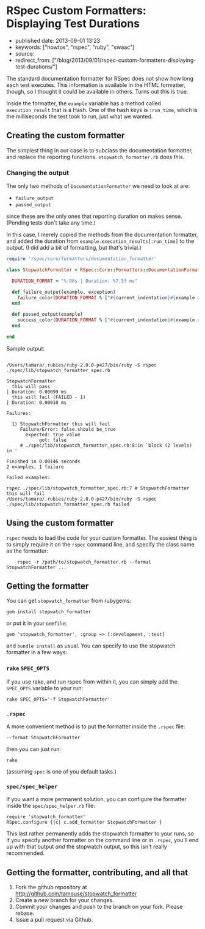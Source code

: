 # RSpec Custom Formatters: Displaying Test Durations

- published date: 2013-09-01 13:23
- keywords: ["howtos", "rspec", "ruby", "swaac"]
- source: 
- redirect_from: ["/blog/2013/09/01/rspec-custom-formatters-displaying-test-durations/"]


The standard documentation formatter for RSpec does not show how long
each test executes. This information is available in the HTML
formatter, though, so I thought it could be available in others. Turns
out this is true.

Inside the formatter, the `example` variable has a method called
`execution_result` that is a Hash. One of the hash keys is
`:run_time`, which is the milliseconds the test took to run, just what
we wanted.

## Creating the custom formatter

The simplest thing in our case is to subclass the documentation formatter,
and replace the reporting functions. `stopwatch_formatter.rb` does
this.

### Changing the output

The only two methods of `DocumentationFormatter` we need to look at
are:

* `failure_output`
* `passed_output`

since these are the only ones that reporting duration on makes
sense. (Pending tests don't take any time.)

In this case, I merely copied the methods from the documentation
formatter, and added the duration from
`example.execution_results[:run_time]` to the output. (I did add a bit
of formatting, but that's trivial.)

``` ruby
require 'rspec/core/formatters/documentation_formatter'

class StopwatchFormatter < RSpec::Core::Formatters::DocumentationFormatter

  DURATION_FORMAT = "%-80s | Duration: %7.5f ms"

  def failure_output(example, exception)
    failure_color(DURATION_FORMAT % ["#{current_indentation}#{example.description.strip} (FAILED - #{next_failure_index})", example.execution_result[:run_time]])
  end

  def passed_output(example)
    success_color(DURATION_FORMAT % ["#{current_indentation}#{example.description.strip}", example.execution_result[:run_time]])
  end

end
```


Sample output:

<pre><code>
/Users/tamara/.rubies/ruby-2.0.0-p427/bin/ruby -S rspec ./spec/lib/stopwatch_formatter_spec.rb

StopwatchFormatter
  this will pass                                                                 | Duration: 0.00099 ms
  this will fail (FAILED - 1)                                                    | Duration: 0.00010 ms

Failures:

  1) StopwatchFormatter this will fail
     Failure/Error: false.should be_true
       expected: true value
            got: false
     # ./spec/lib/stopwatch_formatter_spec.rb:8:in `block (2 levels) in <top (required)>'

Finished in 0.00146 seconds
2 examples, 1 failure

Failed examples:

rspec ./spec/lib/stopwatch_formatter_spec.rb:7 # StopwatchFormatter this will fail
/Users/tamara/.rubies/ruby-2.0.0-p427/bin/ruby -S rspec ./spec/lib/stopwatch_formatter_spec.rb failed
</code></pre>

## Using the custom formatter

`rspec` needs to load the code for your custom formatter. The easiest
thing is to simply require it on the `rspec` command line, and specify
the class name as the formatter:

        rspec -r /path/to/stopwatch_formatter.rb --format StopwatchFormatter ...

## Getting the formatter

You can get `stopwatch_formatter` from rubygems:

    gem install stopwatch_formatter

or put it in your `Gemfile`:

    gem 'stopwatch_formatter', :group => [:development, :test]

and `bundle install` as usual. You can specify to use the stopwatch
formatter in a few ways:

### `rake` `SPEC_OPTS`

If you use rake, and run rspec from within it, you can simply add the
`SPEC_OPTS` variable to your run:

    rake SPEC_OPTS='-f StopwatchFormatter'

### `.rspec`

A more convenient method is to put the formatter inside the `.rspec`
file:

    --format StopwatchFormatter

then you can just run:

    rake

(assuming `spec` is one of you default tasks.)

### `spec/spec_helper`

If you want a more permanent solution, you can configure the formatter
inside the `spec/spec_helper.rb` file:

    require 'stopwatch_formatter'
    RSpec.configure {|c| c.add_formatter StopwatchFormatter }

This last rather permanently adds the stopwatch formatter to your
runs, so if you specify another formatter on the command line or in
`.rspec`, you'll end up with that output *and* the stopwatch output,
so this isn't really recommended.

## Getting the formatter, contributing, and all that

1. Fork the github repository at
http://github.com/tamouse/stopwatch_formatter 
2. Create a *new* branch for your changes.
3. Commit your changes and push to the branch on your fork. Please
rebase.
4. Issue a pull request via Github.
